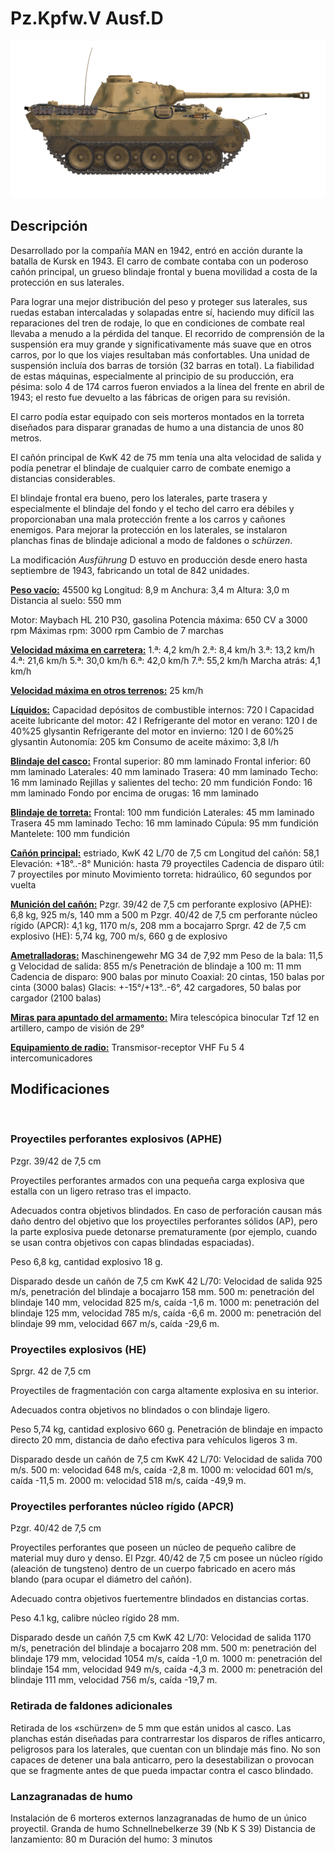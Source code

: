# Pz.Kpfw.V Ausf.D

![_pzv-d](../images/_pzv-d.png)

## Descripción

Desarrollado por la compañía MAN en 1942, entró en acción durante la batalla de Kursk en 1943. El carro de combate contaba con un poderoso cañón principal, un grueso blindaje frontal y buena movilidad a costa de la protección en sus laterales.

Para lograr una mejor distribución del peso y proteger sus laterales, sus ruedas estaban intercaladas y solapadas entre sí, haciendo muy difícil las reparaciones del tren de rodaje, lo que en condiciones de combate real llevaba a menudo a la pérdida del tanque. El recorrido de comprensión de la suspensión era muy grande y significativamente más suave que en otros carros, por lo que los viajes resultaban más confortables. Una unidad de suspensión incluía dos barras de torsión (32 barras en total). La fiabilidad de estas máquinas, especialmente al principio de su producción, era pésima: solo 4 de 174 carros fueron enviados a la línea del frente en abril de 1943; el resto fue devuelto a las fábricas de origen para su revisión.

El carro podía estar equipado con seis morteros montados en la torreta diseñados para disparar granadas de humo a una distancia de unos 80 metros.

El cañón principal de KwK 42 de 75 mm tenía una alta velocidad de salida y podía penetrar el blindaje de cualquier carro de combate enemigo a distancias considerables.

El blindaje frontal era bueno, pero los laterales, parte trasera y especialmente el blindaje del fondo y el techo del carro era débiles y proporcionaban una mala protección frente a los carros y cañones enemigos. Para mejorar la protección en los laterales, se instalaron planchas finas de blindaje adicional a modo de faldones o <i>schürzen</i>.

La modificación <i>Ausführung</i> D estuvo en producción desde enero hasta septiembre de 1943, fabricando un total de 842 unidades.

<b><u>Peso vacío:</u></b> 45500 kg
Longitud: 8,9 m
Anchura: 3,4 m
Altura: 3,0 m
Distancia al suelo: 550 mm

Motor: Maybach HL 210 P30, gasolina
Potencia máxima: 650 CV a 3000 rpm
Máximas rpm: 3000 rpm
Cambio de 7 marchas

<b><u>Velocidad máxima en carretera:</u></b>
1.ª: 4,2 km/h
2.ª: 8,4 km/h
3.ª: 13,2 km/h
4.ª: 21,6 km/h
5.ª: 30,0 km/h
6.ª: 42,0 km/h
7.ª: 55,2 km/h
Marcha atrás: 4,1 km/h

<b><u>Velocidad máxima en otros terrenos:</u></b> 25 km/h

<b><u>Líquidos:</u></b>
Capacidad depósitos de combustible internos: 720 l
Capacidad aceite lubricante del motor: 42 l
Refrigerante del motor en verano: 120 l de 40%25 glysantin
Refrigerante del motor en invierno: 120 l de 60%25 glysantin
Autonomía: 205 km
Consumo de aceite máximo: 3,8 l/h

<b><u>Blindaje del casco:</u></b>
Frontal superior: 80 mm laminado
Frontal inferior: 60 mm laminado
Laterales: 40 mm laminado
Trasera: 40 mm laminado
Techo: 16 mm laminado
Rejillas y salientes del techo: 20 mm fundición
Fondo: 16 mm laminado
Fondo por encima de orugas: 16 mm laminado

<b><u>Blindaje de torreta:</u></b>
Frontal: 100 mm fundición
Laterales: 45 mm laminado
Trasera 45 mm laminado
Techo: 16 mm laminado
Cúpula: 95 mm fundición
Mantelete: 100 mm fundición

<b><u>Cañón principal:</u></b> estriado, KwK 42 L/70 de 7,5 cm
Longitud del cañón: 58,1
Elevación: +18°..-8°
Munición: hasta 79 proyectiles
Cadencia de disparo útil: 7 proyectiles por minuto
Movimiento torreta: hidraúlico, 60 segundos por vuelta

<b><u>Munición del cañón:</u></b>
Pzgr. 39/42 de 7,5 cm perforante explosivo (APHE): 6,8 kg, 925 m/s, 140 mm a 500 m
Pzgr. 40/42 de 7,5 cm perforante núcleo rígido (APCR): 4,1 kg, 1170 m/s, 208 mm a bocajarro
Sprgr. 42 de 7,5 cm explosivo (HE): 5,74 kg, 700 m/s, 660 g de explosivo

<b><u>Ametralladoras:</u></b> Maschinengewehr MG 34 de 7,92 mm
Peso de la bala: 11,5 g
Velocidad de salida: 855 m/s
Penetración de blindaje a 100 m: 11 mm
Cadencia de disparo: 900 balas por minuto
Coaxial: 20 cintas, 150 balas por cinta (3000 balas)
Glacis: +-15°/+13°..-6°, 42 cargadores, 50 balas por cargador (2100 balas)

<b><u>Miras para apuntado del armamento:</u></b>
Mira telescópica binocular Tzf 12 en artillero, campo de visión de 29°

<b><u>Equipamiento de radio:</u></b>
Transmisor-receptor VHF Fu 5
4 intercomunicadores


## Modificaciones
﻿

### Proyectiles perforantes explosivos (APHE)

Pzgr. 39/42 de 7,5 cm

Proyectiles perforantes armados con una pequeña carga explosiva que estalla con un ligero retraso tras el impacto.

Adecuados contra objetivos blindados. En caso de perforación causan más daño dentro del objetivo que los proyectiles perforantes sólidos (AP), pero la parte explosiva puede detonarse prematuramente (por ejemplo, cuando se usan contra objetivos con capas blindadas espaciadas).

Peso 6,8 kg, cantidad explosivo 18 g.

Disparado desde un cañón de 7,5 cm KwK 42 L/70:
Velocidad de salida 925 m/s, penetración del blindaje a bocajarro 158 mm.
500 m: penetración del blindaje 140 mm, velocidad 825 m/s, caída -1,6 m.
1000 m: penetración del blindaje 125 mm, velocidad 785 m/s, caída -6,6 m.
2000 m: penetración del blindaje 99 mm, velocidad 667 m/s, caída -29,6 m.﻿

### Proyectiles explosivos (HE)

Sprgr. 42 de 7,5 cm

Proyectiles de fragmentación con carga altamente explosiva en su interior.

Adecuados contra objetivos no blindados o con blindaje ligero.

Peso 5,74 kg, cantidad explosivo 660 g.
Penetración de blindaje en impacto directo 20 mm, distancia de daño efectiva para vehículos ligeros 3 m.

Disparado desde un cañón de 7,5 cm KwK 42 L/70:
Velocidad de salida 700 m/s.
500 m: velocidad 648 m/s, caída -2,8 m.
1000 m: velocidad 601 m/s, caída -11,5 m.
2000 m: velocidad 518 m/s, caída -49,9 m.﻿

### Proyectiles perforantes núcleo rígido (APCR)

Pzgr. 40/42 de 7,5 cm

Proyectiles perforantes que poseen un núcleo de pequeño calibre de material muy duro y denso. El Pzgr. 40/42 de 7,5 cm posee un núcleo rígido (aleación de tungsteno) dentro de un cuerpo fabricado en acero más blando (para ocupar el diámetro del cañón).

Adecuado contra objetivos fuertementre blindados en distancias cortas.

Peso 4.1 kg, calibre núcleo rígido 28 mm.

Disparado desde un cañón 7,5 cm KwK 42 L/70:
Velocidad de salida 1170 m/s, penetración del blindaje a bocajarro 208 mm.
500 m: penetración del blindaje 179 mm, velocidad 1054 m/s, caída -1,0 m.
1000 m: penetración del blindaje 154 mm, velocidad 949 m/s, caída -4,3 m.
2000 m: penetración del blindaje 111 mm, velocidad 756 m/s, caída -19,7 m.﻿

### Retirada de faldones adicionales

Retirada de los «schürzen» de 5 mm que están unidos al casco.
Las planchas están diseñadas para contrarrestar los disparos de rifles anticarro, peligrosos para los laterales, que cuentan con un blindaje más fino. No son capaces de detener una bala anticarro, pero la desestabilizan o provocan que se fragmente antes de que pueda impactar contra el casco blindado.﻿

### Lanzagranadas de humo

Instalación de 6 morteros externos lanzagranadas de humo de un único proyectil.
Granda de humo Schnellnebelkerze 39 (Nb K S 39)
Distancia de lanzamiento: 80 m
Duración del humo: 3 minutos